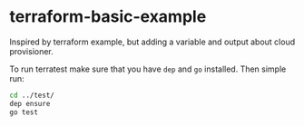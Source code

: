 # terraform-basic-example

Inspired by terraform example, but adding a variable and output about cloud provisioner.

To run terratest make sure that you have `dep` and `go` installed. Then simple run:

```bash
cd ../test/
dep ensure
go test
```
